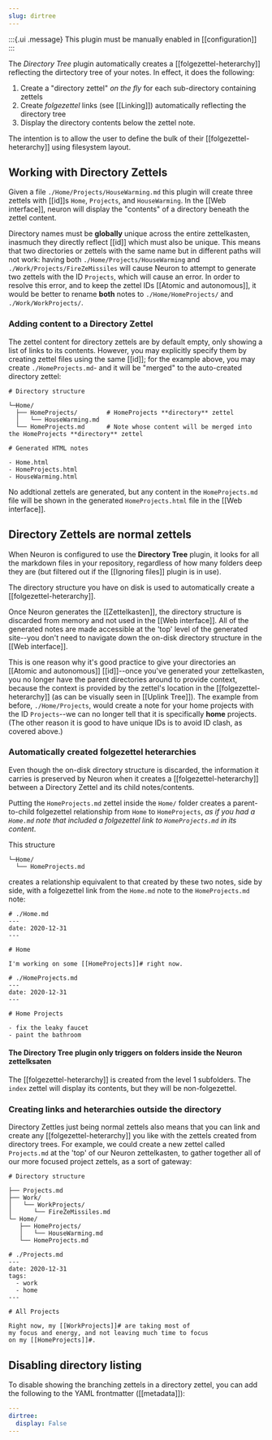 ```yaml
---
slug: dirtree
---
```


:::{.ui .message}
This plugin must be manually enabled in [[configuration]]
:::

The *Directory Tree* plugin automatically creates a [[folgezettel-heterarchy]] reflecting the dirtectory tree of your notes. In effect, it does the following:

1. Create a "directory zettel" *on the fly* for each sub-directory containing zettels
2. Create *folgezettel* links (see [[Linking]]) automatically reflecting the directory tree
3. Display the directory contents below the zettel note.

The intention is to allow the user to define the bulk of their [[folgezettel-heterarchy]] using filesystem layout.

## Working with Directory Zettels

Given a file `./Home/Projects/HouseWarming.md` this plugin will create three zettels with [[id]]s `Home`, `Projects`, and `HouseWarming`. In the [[Web interface]], neuron will display the "contents" of a directory beneath the zettel content.

Directory names must be **globally** unique across the entire zettelkasten, inasmuch they directly reflect [[id]] which must also be unique. This means that two directories or zettels with the same name but in different paths will not work: having both `./Home/Projects/HouseWarming` and `./Work/Projects/FireZeMissiles` will cause Neuron to attempt to generate two zettels with the ID `Projects`, which will cause an error. In order to resolve this error, and to keep the zettel IDs [[Atomic and autonomous]], it would be better to rename **both** notes to `./Home/HomeProjects/` and `./Work/WorkProjects/`.

### Adding content to a Directory Zettel

The zettel content for directory zettels are by default empty, only showing a list of links to its contents. However, you may explicitly specify them by creating zettel files using the same [[id]]; for the example above, you may create `./HomeProjects.md`- and it will be "merged" to the auto-created directory zettel:

```
# Directory structure

└─Home/
  ├── HomeProjects/        # HomeProjects **directory** zettel
  │   └── HouseWarming.md
  └── HomeProjects.md      # Note whose content will be merged into the HomeProjects **directory** zettel
```

```
# Generated HTML notes

- Home.html
- HomeProjects.html
- HouseWarming.html
```

No addtional zettels are generated, but any content in the `HomeProjects.md` file will be shown in the generated `HomeProjects.html` file in the [[Web interface]].

## Directory Zettels are normal zettels

When Neuron is configured to use the **Directory Tree** plugin, it looks for all the markdown files in your repository, regardless of how many folders deep they are (but filtered out if the [[Ignoring files]] plugin is in use).

The directory structure you have on disk is used to automatically create a [[folgezettel-heterarchy]].

Once Neuron generates the [[Zettelkasten]], the directory structure is discarded from memory and not used in the [[Web interface]]. All of the generated notes are made accessible at the 'top' level of the generated site--you don't need to navigate down the on-disk directory structure in the [[Web interface]].

This is one reason why it's good practice to give your directories an [[Atomic and autonomous]] [[id]]--once you've generated your zettelkasten, you no longer have the parent directories around to provide context, because the context is provided by the zettel's location in the [[folgezettel-heterarchy]] (as can be visually seen in [[Uplink Tree]]). The example from before, `./Home/Projects`, would create a note for your home projects with the ID `Projects`--we can no longer tell that it is specifically **home** projects. (The other reason it is good to have unique IDs is to avoid ID clash, as covered above.)

### Automatically created folgezettel heterarchies

Even though the on-disk directory structure is discarded, the information it carries is preserved by Neuron when it creates a [[folgezettel-heterarchy]] between a Directory Zettel and its child notes/contents.

Putting the `HomeProjects.md` zettel inside the `Home/` folder creates a parent-to-child folgezettel relationship from `Home` to `HomeProjects`, _as if you had a `Home.md` note that included a folgezettel link to `HomeProjects.md` in its content_.

This structure

```
└─Home/
  └── HomeProjects.md
```

creates a relationship equivalent to that created by these two notes, side by side, with a folgezettel link from the `Home.md` note to the `HomeProjects.md` note:

```
# ./Home.md
---
date: 2020-12-31
---

# Home

I'm working on some [[HomeProjects]]# right now.
```

```
# ./HomeProjects.md
---
date: 2020-12-31
---

# Home Projects

- fix the leaky faucet
- paint the bathroom
```

#### The **Directory Tree** plugin only triggers on folders inside the Neuron zettelksaten

The [[folgezettel-heterarchy]] is created from the level 1 subfolders. The `index` zettel will display its contents, but they will be non-folgezettel. 

### Creating links and heterarchies outside the directory

Directory Zettles just being normal zettels also means that you can link and create any [[folgezettel-heterarchy]] you like with the zettels created from directory trees. For example, we could create a new zettel called `Projects.md` at the 'top' of our Neuron zettelkasten, to gather together all of our more focused project zettels, as a sort of gateway:

```
# Directory structure

├── Projects.md
├── Work/
│   └── WorkProjects/
│      └── FireZeMissiles.md
└─ Home/
   ├── HomeProjects/
   │   └── HouseWarming.md
   └── HomeProjects.md
```

```
# ./Projects.md
---
date: 2020-12-31
tags:
  - work
  - home
---

# All Projects

Right now, my [[WorkProjects]]# are taking most of
my focus and energy, and not leaving much time to focus
on my [[HomeProjects]]#.
```

## Disabling directory listing

To disable showing the branching zettels in a directory zettel, you can add the following to the YAML frontmatter ([[metadata]]):

```yaml
---
dirtree:
  display: False
---
```
